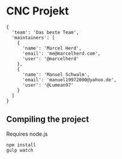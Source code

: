 # CNC Projekt

```
{
  'team': 'Das beste Team',
  'maintainers': [
    {
      'name': 'Marcel Herd',
      'email': 'me@marcelherd.com',
      'user': '@marcelherd'
    },
    {
      'name': 'Manuel Schwalm',
      'email': 'manuel19972000@yahoo.de',
      'user': '@Lumean97'
    }
  ]
}
```

## Compiling the project

Requires node.js

```
npm install
gulp watch
```
